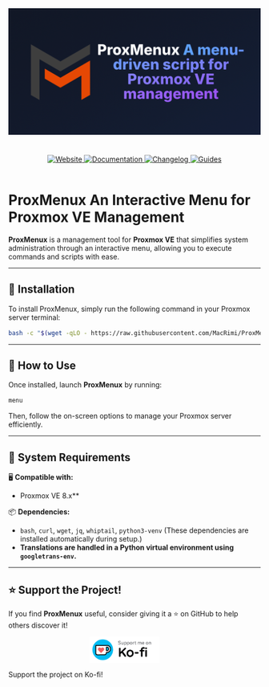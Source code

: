 <div align="center">
    <img src="https://github.com/MacRimi/ProxMenux/blob/main/images/main.png" 
         alt="ProxMenu Logo" 
         style="max-width: 100%; height: auto;" 
         width="600" >
</div>

<br />

<div align="center" style="margin-top: 20px;">
    <a href="https://proxmenux.com" target="_blank">
        <img src="https://img.shields.io/badge/Website-proxmenux-blue?style=for-the-badge&logo=internet-explorer" alt="Website" />
    </a>
    <a href="https://macrimi.github.io/ProxMenux/docs/introduction" target="_blank">
        <img src="https://img.shields.io/badge/Docs-Documentation-blue?style=for-the-badge&logo=read-the-docs" alt="Documentation" />
    </a>
    <a href="https://macrimi.github.io/ProxMenux/changelog" target="_blank">
        <img src="https://img.shields.io/badge/Changelog-View%20Changes-blue?style=for-the-badge&logo=clockify" alt="Changelog" />
    </a>
    <a href="https://macrimi.github.io/ProxMenux/guides" target="_blank">
        <img src="https://img.shields.io/badge/Guides-Guides-blue?style=for-the-badge&logo=bookstack" alt="Guides" />
    </a>
</div>

<br />

# ProxMenux An Interactive Menu for Proxmox VE Management

**ProxMenux** is a management tool for **Proxmox VE** that simplifies system administration through an interactive menu, allowing you to execute commands and scripts with ease.

---

## 📌 Installation
To install ProxMenux, simply run the following command in your Proxmox server terminal:

```bash
bash -c "$(wget -qLO - https://raw.githubusercontent.com/MacRimi/ProxMenux/main/install_proxmenux.sh)"
```

---

## 📌 How to Use
Once installed, launch **ProxMenux** by running:

```bash
menu
```
Then, follow the on-screen options to manage your Proxmox server efficiently.

---

## 📌 System Requirements
🖥 **Compatible with:**
- Proxmox VE 8.x**

📦 **Dependencies:**
- `bash`, `curl`, `wget`, `jq`, `whiptail`, `python3-venv` (These dependencies are installed automatically during setup.)
- **Translations are handled in a Python virtual environment using `googletrans-env`.**

---

## ⭐ Support the Project!
If you find **ProxMenux** useful, consider giving it a ⭐ on GitHub to help others discover it!

<div style="display: flex; justify-content: center; align-items: center;">
  <a href="https://ko-fi.com/G2G313ECAN" target="_blank" style="display: flex; align-items: center; text-decoration: none;">
    <img src="https://raw.githubusercontent.com/MacRimi/HWEncoderX/main/images/kofi.png" alt="Support me on Ko-fi" style="width:140px; margin-right:40px;"/>
  </a>
</div>

Support the project on Ko-fi!


